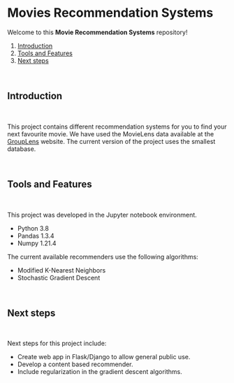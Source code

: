 # Movies Recommendation Systems

Welcome to this **Movie Recommendation Systems** repository!

1. [Introduction](#Introduction)
1. [Tools and Features](#Tools-and-Features)
1. [Next steps](#Next-steps)

<br>

## Introduction

<br>

This project contains different recommendation systems for you to find your next favourite movie. We have used the MovieLens data available at the [GroupLens](https://grouplens.org/datasets/movielens/) website. The current version of the project uses the smallest database.


<br>

## Tools and Features

<br>

This project was developed in the Jupyter notebook environment.

* Python 3.8
* Pandas 1.3.4
* Numpy 1.21.4

The current available recommenders use the following algorithms:

* Modified K-Nearest Neighbors
* Stochastic Gradient Descent

<br>

## Next steps

<br>

Next steps for this project include: 
* Create web app in Flask/Django to allow general public use.
* Develop a content based recommender.
* Include regularization in the gradient descent algorithms.